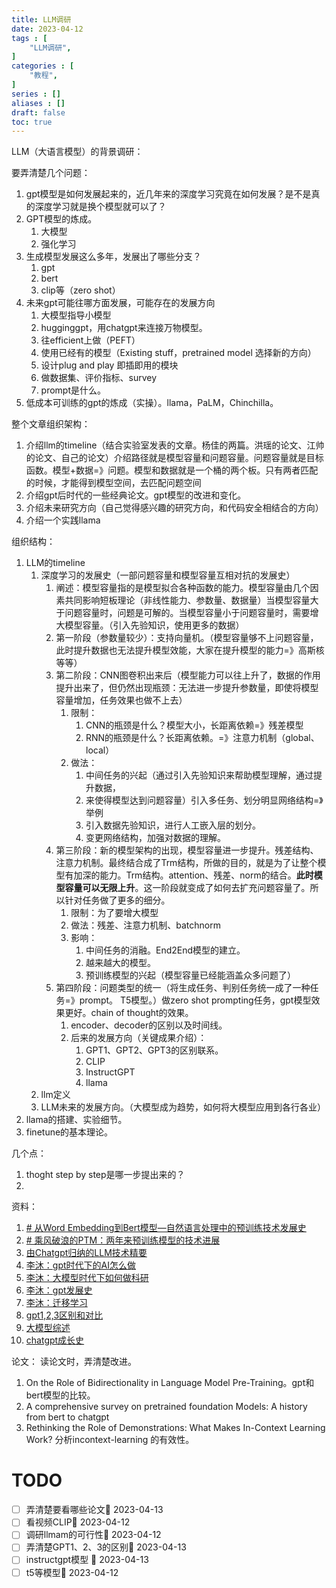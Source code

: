 ```yaml
---
title: LLM调研
date: 2023-04-12
tags : [
	"LLM调研",
]
categories : [
	"教程",
]
series : []
aliases : []
draft: false
toc: true
---
```

LLM（大语言模型）的背景调研：


要弄清楚几个问题：
1. gpt模型是如何发展起来的，近几年来的深度学习究竟在如何发展？是不是真的深度学习就是换个模型就可以了？
2. GPT模型的炼成。
	1. 大模型
	2. 强化学习
4. 生成模型发展这么多年，发展出了哪些分支？
	1. gpt
	2. bert
	3. clip等（zero shot）
5. 未来gpt可能往哪方面发展，可能存在的发展方向
	1. 大模型指导小模型
	2. hugginggpt，用chatgpt来连接万物模型。
	3. 往efficient上做（PEFT）
	4. 使用已经有的模型（Existing stuff，pretrained model 选择新的方向）
	5. 设计plug and play 即插即用的模块
	6. 做数据集、评价指标、survey
	7. prompt是什么。
6. 低成本可训练的gpt的炼成（实操）。llama，PaLM，Chinchilla。

整个文章组织架构：
1. 介绍llm的timeline（结合实验室发表的文章。杨佳的两篇。洪瑶的论文、江帅的论文、自己的论文）介绍路径就是模型容量和问题容量。问题容量就是目标函数。模型+数据=》问题。模型和数据就是一个桶的两个板。只有两者匹配的时候，才能得到模型空间，去匹配问题空间
2. 介绍gpt后时代的一些经典论文。gpt模型的改进和变化。
3. 介绍未来研究方向（自己觉得感兴趣的研究方向，和代码安全相结合的方向）
4. 介绍一个实践llama


组织结构：
1. LLM的timeline
	1. 深度学习的发展史（一部问题容量和模型容量互相对抗的发展史）
		1. 阐述：模型容量指的是模型拟合各种函数的能力。模型容量由几个因素共同影响短板理论（非线性能力、参数量、数据量）当模型容量大于问题容量时，问题是可解的。当模型容量小于问题容量时，需要增大模型容量。（引入先验知识，使用更多的数据）
		3. 第一阶段（参数量较少）：支持向量机。（模型容量够不上问题容量，此时提升数据也无法提升模型效能，大家在提升模型的能力=》高斯核等等）
		4. 第二阶段：CNN图卷积出来后（模型能力可以往上升了，数据的作用提升出来了，但仍然出现瓶颈：无法进一步提升参数量，即使将模型容量增加，任务效果也做不上去）
			1. 限制：
				1. CNN的瓶颈是什么？模型大小，长距离依赖=》残差模型
				2. RNN的瓶颈是什么？长距离依赖。=》注意力机制（global、local）
			2. 做法：
				1. 中间任务的兴起（通过引入先验知识来帮助模型理解，通过提升数据，
				2. 来使得模型达到问题容量）引入多任务、划分明显网络结构=》举例
				3. 引入数据先验知识，进行人工嵌入层的划分。
				4. 变更网络结构，加强对数据的理解。
		5. 第三阶段：新的模型架构的出现，模型容量进一步提升。残差结构、注意力机制。最终结合成了Trm结构，所做的目的，就是为了让整个模型有加深的能力。Trm结构。attention、残差、norm的结合。**此时模型容量可以无限上升**。这一阶段就变成了如何去扩充问题容量了。所以针对任务做了更多的细分。
			1. 限制：为了要增大模型
			2. 做法：残差、注意力机制、batchnorm
			3. 影响：
				1. 中间任务的消融。End2End模型的建立。
				2. 越来越大的模型。
				3. 预训练模型的兴起（模型容量已经能涵盖众多问题了）
		6. 第四阶段：问题类型的统一（将生成任务、判别任务统一成了一种任务=》prompt。 T5模型。）做zero shot prompting任务，gpt模型效果更好。chain of thought的效果。
			1. encoder、decoder的区别以及时间线。
			2. 后来的发展方向（关键成果介绍）：
				1. GPT1、GPT2、GPT3的区别联系。
				2. CLIP
				3. InstructGPT
				4. llama
	2. llm定义
	3. LLM未来的发展方向。（大模型成为趋势，如何将大模型应用到各行各业）
3. llama的搭建、实验细节。
4. finetune的基本理论。

几个点：
1. thoght step by step是哪一步提出来的？
2. 


资料：
1. [# 从Word Embedding到Bert模型—自然语言处理中的预训练技术发展史](https://zhuanlan.zhihu.com/p/49271699)
2. [# 乘风破浪的PTM：两年来预训练模型的技术进展](https://zhuanlan.zhihu.com/p/254821426)
3. [由Chatgpt归纳的LLM技术精要](https://mp.weixin.qq.com/s/gR9YsYjFVhViuANWFw59fg)
4. [李沐：gpt时代下的AI怎么做](https://www.bilibili.com/video/BV1fg4y1s7qv/)
5. [李沐：大模型时代下如何做科研](https://www.bilibili.com/video/BV1oX4y1d7X6/)
6. [李沐：gpt发展史](https://www.bilibili.com/video/BV1AF411b7xQ/)
7. [李沐：迁移学习](https://www.bilibili.com/video/BV1bq4y1y7tg/)
8. [gpt1,2,3区别和对比](https://zhuanlan.zhihu.com/p/350017443)
9. [大模型综述](https://mp.weixin.qq.com/s/7HRr55Md2Wl6EHQMGioumw)
10. [chatgpt成长史](https://mp.weixin.qq.com/s/qiNzCQFieIkZFzox8F-FBw)

论文：
读论文时，弄清楚改进。

1. On the Role of Bidirectionality in Language Model Pre-Training。gpt和bert模型的比较。
2. A comprehensive survey on pretrained foundation Models: A history from bert to chatgpt
3. Rethinking the Role of Demonstrations: What Makes In-Context Learning Work? 分析incontext-learning 的有效性。

# TODO
- [ ] 弄清楚要看哪些论文🛫 2023-04-13 
- [ ] 看视频CLIP🛫 2023-04-12 
- [ ] 调研llmam的可行性🛫 2023-04-12 
- [ ] 弄清楚GPT1、2、3的区别🛫 2023-04-13 
- [ ] instructgpt模型 🛫 2023-04-13 
- [ ] t5等模型🛫 2023-04-12 